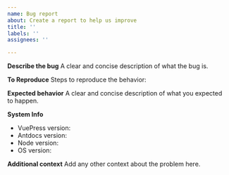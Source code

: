 ```yaml
---
name: Bug report
about: Create a report to help us improve
title: ''
labels: ''
assignees: ''

---
```


**Describe the bug**
A clear and concise description of what the bug is.

**To Reproduce**
Steps to reproduce the behavior:

**Expected behavior**
A clear and concise description of what you expected to happen.

**System Info**
- VuePress version:
- Antdocs version:
- Node version:
- OS version:

**Additional context**
Add any other context about the problem here.
